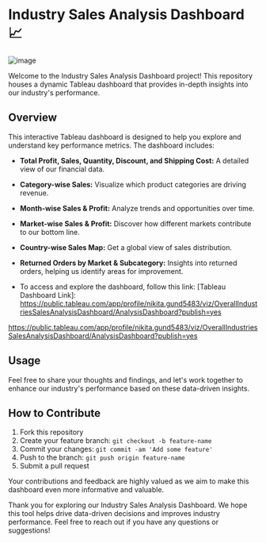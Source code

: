 
# Industry Sales Analysis Dashboard 📈
![image](https://github.com/nikitagund17/Industry-Analysis-Dashboard_Tableau/assets/114844482/66eff192-745f-47c9-b5b4-007466b14c5e)


Welcome to the Industry Sales Analysis Dashboard project! This repository houses a dynamic Tableau dashboard that provides in-depth insights into our industry's performance.

## Overview

This interactive Tableau dashboard is designed to help you explore and understand key performance metrics. The dashboard includes:

- **Total Profit, Sales, Quantity, Discount, and Shipping Cost:** A detailed view of our financial data.

- **Category-wise Sales:** Visualize which product categories are driving revenue.

- **Month-wise Sales & Profit:** Analyze trends and opportunities over time.

- **Market-wise Sales & Profit:** Discover how different markets contribute to our bottom line.

- **Country-wise Sales Map:** Get a global view of sales distribution.

- **Returned Orders by Market & Subcategory:** Insights into returned orders, helping us identify areas for improvement.

- To access and explore the dashboard, follow this link: [Tableau Dashboard Link]: https://public.tableau.com/app/profile/nikita.gund5483/viz/OverallIndustriesSalesAnalysisDashboard/AnalysisDashboard?publish=yes



https://public.tableau.com/app/profile/nikita.gund5483/viz/OverallIndustriesSalesAnalysisDashboard/AnalysisDashboard?publish=yes

## Usage

Feel free to share your thoughts and findings, and let's work together to enhance our industry's performance based on these data-driven insights.

## How to Contribute

1. Fork this repository
2. Create your feature branch: `git checkout -b feature-name`
3. Commit your changes: `git commit -am 'Add some feature'`
4. Push to the branch: `git push origin feature-name`
5. Submit a pull request

Your contributions and feedback are highly valued as we aim to make this dashboard even more informative and valuable.


Thank you for exploring our Industry Sales Analysis Dashboard. We hope this tool helps drive data-driven decisions and improves industry performance. Feel free to reach out if you have any questions or suggestions!


